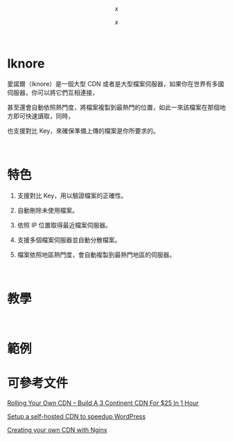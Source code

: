 <p align="center">
  x
</p>
<p align="center">
  <i>x</i>
</p>

&nbsp;

# Iknore

愛諾爾（Iknore）是一個大型 CDN 或者是大型檔案伺服器，如果你在世界有多國伺服器，你可以將它們互相連接，

甚至還會自動依照熱門度，將檔案複製到最熱門的位置，如此一來該檔案在那個地方即可快速讀取，同時，

也支援對比 Key，來確保準備上傳的檔案是你所要求的。

&nbsp;

# 特色

1. 支援對比 Key，用以驗證檔案的正確性。

2. 自動刪除未使用檔案。

3. 依照 IP 位置取得最近檔案伺服器。

4. 支援多個檔案伺服器並自動分散檔案。

5. 檔案依照地區熱門度，會自動複製到最熱門地區的伺服器。

&nbsp;

# 教學

&nbsp;

# 範例

# 可參考文件

[Rolling Your Own CDN – Build A 3 Continent CDN For $25 In 1 Hour](https://www.scalescale.com/rolling-your-own-cdn-build-a-3-continent-cdn-for-25-in-1-hour/)

[Setup a self-hosted CDN to speedup WordPress](http://www.htpcbeginner.com/setup-self-hosted-cdn-speedup-wordpress/)

[Creating your own CDN with Nginx](http://idiallo.com/blog/creating-your-own-cdn-with-nginx)